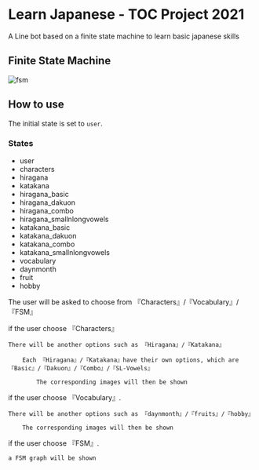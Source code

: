 # Learn Japanese - TOC Project 2021

A Line bot based on a finite state machine to learn basic japanese skills

## Finite State Machine
![fsm](./img/show-fsm.png)

## How to use
The initial state is set to `user`.

### States
* user
* characters
* hiragana
* katakana
* hiragana_basic
* hiragana_dakuon
* hiragana_combo
* hiragana_smallnlongvowels
* katakana_basic
* katakana_dakuon
* katakana_combo
* katakana_smallnlongvowels
* vocabulary
* daynmonth
* fruit
* hobby



The user will be asked to choose from 『Characters』/『Vocabulary』/『FSM』

if the user choose 『Characters』

	There will be another options such as 『Hiragana』/『Katakana』
	
		Each 『Hiragana』/『Katakana』have their own options, which are『Basic』/『Dakuon』/『Combo』/『SL-Vowels』
		
			The corresponding images will then be shown
			
if the user choose 『Vocabulary』.

	There will be another options such as 『daynmonth』/『fruits』/『hobby』
	
		The corresponding images will then be shown
		
if the user choose 『FSM』.

	a FSM graph will be shown 



